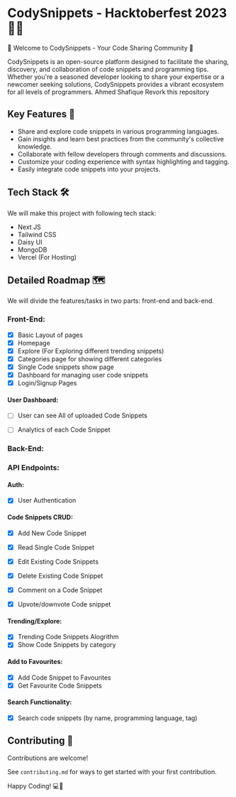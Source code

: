 # CodySnippets - Hacktoberfest 2023 🎉🙌
🚀 Welcome to CodySnippets - Your Code Sharing Community 🚀

CodySnippets is an open-source platform designed to facilitate the sharing, discovery, and collaboration of code snippets and programming tips. Whether you're a seasoned developer looking to share your expertise or a newcomer seeking solutions, CodySnippets provides a vibrant ecosystem for all levels of programmers. Ahmed Shafique Revork this repository

## Key Features 🌟
- Share and explore code snippets in various programming languages.
- Gain insights and learn best practices from the community's collective knowledge.
- Collaborate with fellow developers through comments and discussions.
- Customize your coding experience with syntax highlighting and tagging.
- Easily integrate code snippets into your projects.

## Tech Stack 🛠
We will make this project with following tech stack:
* Next JS
* Tailwind CSS
* Daisy UI
* MongoDB
* Vercel (For Hosting)

## Detailed Roadmap 🗺
We will divide the features/tasks in two parts: front-end and back-end.
### Front-End:
- [x] Basic Layout of pages
- [x] Homepage
- [x] Explore (For Exploring different trending snippets)
- [x] Categories page for showing different categories
- [x] Single Code snippets show page
- [x] Dashboard for managing user code snippets
- [x] Login/Signup Pages

#### User Dashboard:
- [ ] User can see All of uploaded Code Snippets
- [ ] Analytics of each Code Snippet



### Back-End:
### API Endpoints:
#### Auth:
- [x] User Authentication
  
#### Code Snippets CRUD:
- [x] Add New Code Snippet
- [x] Read Single Code Snippet
- [x] Edit Existing Code Snippets
- [x] Delete Existing Code Snippet
- [x] Comment on a Code Snippet
- [x] Upvote/downvote Code snippet

  
#### Trending/Explore:
- [x] Trending Code Snippets Alogrithm
- [x] Show Code Snippets by category
  
#### Add to Favourites:
- [x] Add Code Snippet to Favourites
- [x] Get Favourite Code Snippets

#### Search Functionality:
- [x] Search code snippets (by name, programming language, tag)

## Contributing 👏
Contributions are welcome!

See `contributing.md` for ways to get started with your first contribution.

Happy Coding! 💻🚀


